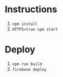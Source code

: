 # Instructions

1. `npm install`
2. `HTTPS=true npm start`

# Deploy

1. `npm run build`
2. `firebase deploy`